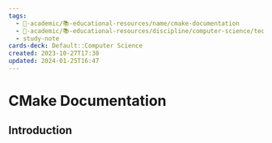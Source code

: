 ```yaml
---
tags:
  - 🔴-academic/📚-educational-resources/name/cmake-documentation
  - 🔴-academic/📚-educational-resources/discipline/computer-science/technology/cmake
  - study-note
cards-deck: Default::Computer Science
created: 2023-10-27T17:38
updated: 2024-01-25T16:47
---
```


# CMake Documentation

## Introduction



